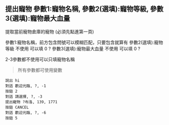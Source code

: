## 提出寵物 參數1:寵物名稱, 參數2(選填):寵物等級, 參數3(選填):寵物最大血量
提取當前寵物倉庫的寵物 (必須先點進第一頁)

參數1:寵物名稱，前方包含問號可以模糊匹配，只要包含就算有
參數2(選填):寵物等級 不使用 可以填 0 ?
參數3(選填):寵物最大血量 不使用 可以填 0 ?

2-3參數都不使用可以只填寵物名稱

> 所有參數都可使用變數

```
說出 hi
對話 歡迎光臨, ?, -1
按鈕 2
對話 請選擇, ?, -3
提出寵物 ?布洛, 139, 1771
按鈕 CANCEL
對話 歡迎光臨, ?, -6
按鈕 5

```